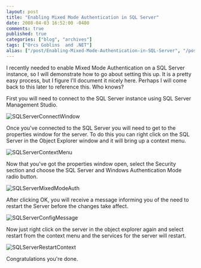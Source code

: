 ```yaml
---
layout: post
title: "Enabling Mixed Mode Authentication in SQL Server"
date: 2008-04-03 16:52:00 -0400
comments: true
published: true
categories: ["blog", "archives"]
tags: ["Orcs Goblins  and .NET"]
alias: ["/post/Enabling-Mixed-Mode-Authentication-in-SQL-Server", "/post/enabling-mixed-mode-authentication-in-sql-server"]
---
```

<!-- more -->

<p>I recently needed to enable Mixed Mode Authentication on a SQL Server instance, so I will demonstrate how to go about setting this up. It is a pretty easy process, but I figure I'll document it nicely here. Perhaps I will come back to this later to reference this. Who knows?</p>
<p>First you will need to connect to the SQL Server instance using SQL Server Management Studio.</p>
<p><img src="http://static.flickr.com/2231/2384726619_bc5ded628b.jpg" border="0" alt="SQLServerConnectWindow" /></p>
<p>Once you've connected to the SQL Server you will need to get to the properties window for the server. To do this you can right click on the SQL Server in the Object Explorer window and it will bring up a context menu.</p>
<p><img src="http://static.flickr.com/3235/2384726633_ca23b2fa9a.jpg" border="0" alt="SQLServerContextMenu" /></p>
<p>Now that you've got the properties window open, select the Security section and choose the SQL Server and Windows Authentication Mode radio button.</p>
<p><img src="http://static.flickr.com/2068/2385558414_8d85fa62cf.jpg" border="0" alt="SQLServerMixedModeAuth" /></p>
<p>After clicking OK, you will receive a message informing you of the need to restart the Server before the changes take affect.</p>
<p><img src="http://static.flickr.com/2372/2385558444_42a426b6a5.jpg" border="0" alt="SQLServerConfigMessage" /></p>
<p>Now just right click on the server in the object explorer again and select restart from the context menu and the services for the server will restart.</p>
<p><img src="http://static.flickr.com/3070/2385558472_2a59d81b63.jpg" border="0" alt="SQLServerRestartContext" /></p>
<p>Congratulations you're done.</p>
